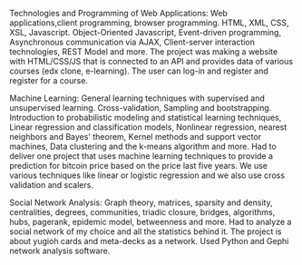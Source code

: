 Technologies and Programming of Web Applications: Web applications,client programming, browser programming. HTML, XML, CSS, XSL, Javascript. Object-Oriented Javascript, Event-driven programming, Asynchronous communication via AJAX, Client-server interaction technologies, REST Model and more. The project was making a website with HTML/CSS/JS that is connected to an API and provides data of various courses (edx clone, e-learning). The user can log-in and register and register for a course.

Machine Learning: General learning techniques with supervised and unsupervised learning. Cross-validation, Sampling and bootstrapping. Introduction to probabilistic modeling and statistical learning techniques, Linear regression and classification models, Nonlinear regression, nearest neighbors and Bayes'
theorem, Κernel methods and support vector machines, Data clustering and the k-means algorithm and more. Had to deliver one project that uses machine learning techniques to provide a prediction for bitcoin price based on the price last five years. We use various techniques like linear or logistic regression and we also use cross validation and scalers.

Social Network Analysis: Graph theory, matrices, sparsity and density, centralities, degrees, communities, triadic closure, bridges, algorithms, hubs, pagerank, epidemic model, betweenness and more. Had to analyze a social network of my choice and all the statistics behind it. The project is about yugioh cards and meta-decks as a network. Used Python and Gephi network analysis software.
